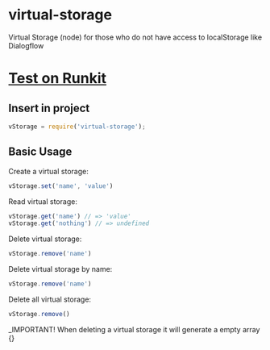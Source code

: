 # virtual-storage
Virtual Storage (node) for those who do not have access to localStorage like Dialogflow

# [Test on Runkit](https://runkit.com/onigetoc/5e43f1d10888310014d63d5d)

## Insert in project

```javascript
vStorage = require('virtual-storage');
```

## Basic Usage

Create a virtual storage:

```javascript
vStorage.set('name', 'value')
```

Read virtual storage:

```javascript
vStorage.get('name') // => 'value'
vStorage.get('nothing') // => undefined
```

Delete virtual storage:

```javascript
vStorage.remove('name')
```

Delete virtual storage by name:

```javascript
vStorage.remove('name')
```

Delete all virtual storage:

```javascript
vStorage.remove()
```

_IMPORTANT! When deleting a virtual storage it will generate a empty array {}


